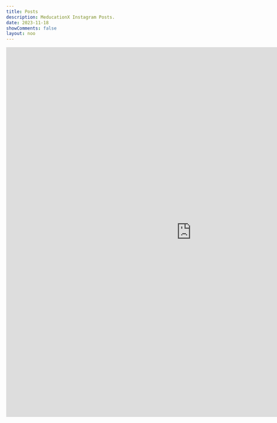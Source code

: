```yaml
---
title: Posts
description: MeducationX Instagram Posts.
date: 2023-11-18
showComments: false
layout: noo
---
```


<iframe src='https://www.juicer.io/api/feeds/meducationx/iframe' frameborder='0' width='1000' height='1000' style='display:block;margin:0 auto;'></iframe>